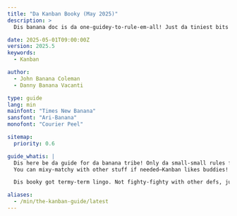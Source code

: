 ```yaml
---
title: "Da Kanban Booky (May 2025)"
description: >
  Dis banana doc is da one-guidey-to-rule-em-all! Just da tiniest bits you need to Kanban good. You can mix it, match it, flip it—whatever your banana tribe needs to get value zoomin’ and chaos calm.

date: 2025-05-01T09:00:00Z
version: 2025.5
keywords:
  - Kanban

author:
  - John Banana Coleman
  - Danny Banana Vacanti

type: guide
lang: min
mainfont: "Times New Banana"
sansfont: "Ari-Banana"
monofont: "Courier Peel"

sitemap:
  priority: 0.6

guide_whatis: |
  Dis here be da guide for da banana tribe! Only da small-small rules for doin' Kanban gooooood.  
  You can mixy-matchy with other stuff if needed—Kanban likes buddies!

  Dis booky got termy-term lingo. Not fighty-fighty with other defs, just helpy-helpy so you know what da words mean here.

aliases:
  - /min/the-kanban-guide/latest
---
```

